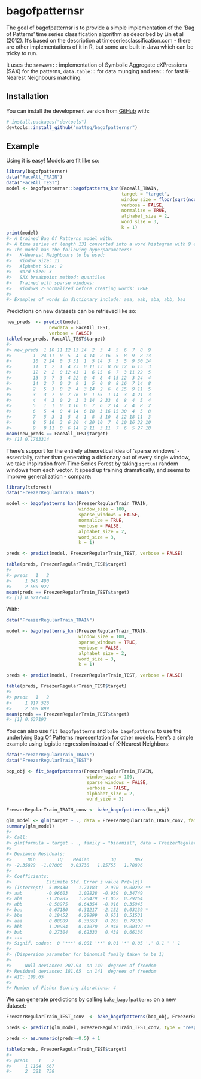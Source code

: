 
<!-- README.md is generated from README.Rmd. Please edit that file -->

# bagofpatternsr

<!-- badges: start -->

<!-- badges: end -->

The goal of bagofpatternsr is to provide a simple implementation of the
‘Bag of Patterns’ time series classification algorithm as described by
Lin et al (2012). It’s based on the description at
timeseriesclassification.com - there are other implementations of it in
R, but some are built in Java which can be tricky to run.

It uses the `seewave::` implementation of Symbolic Aggregate eXPressions
(SAX) for the patterns, `data.table::` for data munging and `FNN::` for
fast K-Nearest Neighbours matching.

## Installation

You can install the development version from
[GitHub](https://github.com/) with:

``` r
# install.packages("devtools")
devtools::install_github("mattsq/bagofpatternsr")
```

## Example

Using it is easy\! Models are fit like so:

``` r
library(bagofpatternsr)
data("FaceAll_TRAIN")
data("FaceAll_TEST")
model <- bagofpatternsr::bagofpatterns_knn(FaceAll_TRAIN, 
                                           target = "target",
                                           window_size = floor(sqrt(ncol(FaceAll_TRAIN))),
                                           verbose = FALSE,
                                           normalize = TRUE,
                                           alphabet_size = 2, 
                                           word_size = 3,
                                           k = 1)
print(model)
#> A trained Bag Of Patterns model with:
#> A time series of length 131 converted into a word histogram with 9 entries, predicting class: target 
#> The model has the following hyperparameters:
#>   K-Nearest Neighbours to be used: 
#>   Window Size: 11 
#>   Alphabet Size: 2 
#>   Word Size: 3 
#>   SAX breakpoint method: quantiles 
#>   Trained with sparse windows:  
#>   Windows Z-normalized before creating words: TRUE 
#> 
#> Examples of words in dictionary include: aaa, aab, aba, abb, baa
```

Predictions on new datasets can be retrieved like so:

``` r
new_preds  <- predict(model, 
                newdata = FaceAll_TEST,
                verbose = FALSE)
table(new_preds, FaceAll_TEST$target)
#>          
#> new_preds  1 10 11 12 13 14  2  3  4  5  6  7  8  9
#>        1  24 11  0  5  4  4 14  2 16  5  8  9  8 13
#>        10  2 24  0  3 31  1  5 14  3  5  5  9 30 14
#>        11  3  2  1  4 23  0 11 13  8 20 12  6 15  3
#>        12  2  2  0 12 43  1  6 15  6  7  3 11 22  5
#>        13  3  7  3  4 22  0  4  8  4 15 12  3 24  4
#>        14  2  7  0  3  9  1  5  0  8  8 16  7 14  8
#>        2   5  3  0  2  4  3 14  2  6  6 15  9 11  5
#>        3   3  7  0  7 76  0  1 55  1 14  3  4 21  3
#>        4   4  3  0  2  3  3 14  2 33  6  8  4  5  4
#>        5   1  1  0  3 16  6  7  6  2 14  7  4  8  2
#>        6   5  4  0  4 14  6 18  3 16 15 30  4  5  8
#>        7   5  3  1  5  8  1  8  3 10  8 12 18 11  3
#>        8   5 10  3  6 20  4 20 10  7  6 10 16 32 10
#>        9   8 11  0  6 14  2 11  3 11  7  6  5 27 18
mean(new_preds == FaceAll_TEST$target)
#> [1] 0.1763314
```

There’s support for the entirely atheoretical idea of ‘sparse windows’ -
essentially, rather than generating a dictionary out of every single
window, we take inspiration from Time Series Forest by taking `sqrt(m)`
random windows from each vector. It speed up training dramatically, and
seems to improve generalization - compare:

``` r
library(tsforest)
data("FreezerRegularTrain_TRAIN")

model <- bagofpatterns_knn(FreezerRegularTrain_TRAIN, 
                           window_size = 100, 
                           sparse_windows = FALSE,
                           normalize = TRUE,
                           verbose = FALSE, 
                           alphabet_size = 2,
                           word_size = 3,
                           k = 1)

preds <- predict(model, FreezerRegularTrain_TEST, verbose = FALSE)

table(preds, FreezerRegularTrain_TEST$target)
#>      
#> preds   1   2
#>     1 845 498
#>     2 580 927
mean(preds == FreezerRegularTrain_TEST$target)
#> [1] 0.6217544
```

With:

``` r
data("FreezerRegularTrain_TRAIN")

model <- bagofpatterns_knn(FreezerRegularTrain_TRAIN, 
                           window_size = 100, 
                           sparse_windows = TRUE, 
                           verbose = FALSE, 
                           alphabet_size = 2,
                           word_size = 3,
                           k = 1)

preds <- predict(model, FreezerRegularTrain_TEST, verbose = FALSE)

table(preds, FreezerRegularTrain_TEST$target)
#>      
#> preds   1   2
#>     1 917 526
#>     2 508 899
mean(preds == FreezerRegularTrain_TEST$target)
#> [1] 0.637193
```

You can also use `fit_bagofpatterns` and `bake_bagofpatterns` to use the
underlying Bag Of Patterns representation for other models. Here’s a
simple example using logistic regression instead of K-Nearest Neighbors:

``` r
data("FreezerRegularTrain_TRAIN")
data("FreezerRegularTrain_TEST")

bop_obj <- fit_bagofpatterns(FreezerRegularTrain_TRAIN,
                              window_size = 100, 
                              sparse_windows = FALSE, 
                              verbose = FALSE, 
                              alphabet_size = 2,
                              word_size = 3)

FreezerRegularTrain_TRAIN_conv <- bake_bagofpatterns(bop_obj)

glm_model <- glm(target ~ ., data = FreezerRegularTrain_TRAIN_conv, family = "binomial")
summary(glm_model)
#> 
#> Call:
#> glm(formula = target ~ ., family = "binomial", data = FreezerRegularTrain_TRAIN_conv)
#> 
#> Deviance Residuals: 
#>      Min        1Q    Median        3Q       Max  
#> -2.35829  -1.07808   0.03738   1.15755   1.78896  
#> 
#> Coefficients:
#>             Estimate Std. Error z value Pr(>|z|)   
#> (Intercept)  5.08430    1.71183   2.970  0.00298 **
#> aab         -0.96603    1.02828  -0.939  0.34749   
#> aba         -1.26785    1.20479  -1.052  0.29264   
#> abb         -0.58975    0.64354  -0.916  0.35945   
#> baa         -0.67180    0.31217  -2.152  0.03139 * 
#> bba          0.19452    0.29899   0.651  0.51531   
#> aaa          0.08889    0.33553   0.265  0.79108   
#> bbb          1.20984    0.41070   2.946  0.00322 **
#> bab          0.27304    0.62333   0.438  0.66136   
#> ---
#> Signif. codes:  0 '***' 0.001 '**' 0.01 '*' 0.05 '.' 0.1 ' ' 1
#> 
#> (Dispersion parameter for binomial family taken to be 1)
#> 
#>     Null deviance: 207.94  on 149  degrees of freedom
#> Residual deviance: 181.65  on 141  degrees of freedom
#> AIC: 199.65
#> 
#> Number of Fisher Scoring iterations: 4
```

We can generate predictions by calling `bake_bagofpatterns` on a new
dataset:

``` r
FreezerRegularTrain_TEST_conv  <- bake_bagofpatterns(bop_obj, FreezerRegularTrain_TEST)

preds <- predict(glm_model, FreezerRegularTrain_TEST_conv, type = "response")

preds <- as.numeric(preds>=0.5) + 1

table(preds, FreezerRegularTrain_TEST$target)
#>      
#> preds    1    2
#>     1 1104  667
#>     2  321  758
```
